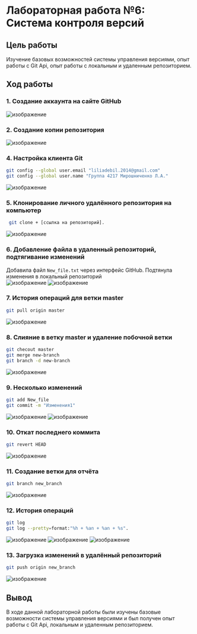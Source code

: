 # Лабораторная работа №6: Система контроля версий
## Цель работы
Изучение базовых возможностей системы управления версиями, опыт работы с Git Api, опыт работы с локальным и удаленным репозиторием. 
## Ход работы
### 1. Создание аккаунта на сайте GitHub
![изображение](https://github.com/Natasikk/LR6/images/1.png)

### 2. Создание копии репозитория
![изображение](https://github.com/Natasikk/LR6/blob/Report/images/2.png)

### 4. Настройка клиента Git
```sh
git config --global user.email "liliadebil.2014@gmail.com"
git config --global user.name "Группа 4217 Мирошниченко Л.А."

```
![изображение](https://github.com/Natasikk/LR6/blob/Report/images/3.png)

### 5. Клонирование личного удалённого репозитория на компьютер
```sh
 git clone + [ссылка на репозиторий].

```
![изображение](https://github.com/Natasikk/LR6/blob/Report/images/3.png)

### 6. Добавление файла в удаленный репозиторий, подтягивание изменений
Добавила файл `New_file.txt` через интерфейс GitHub. Подтянула изменения в локальный репозиторий \
![изображение](https://github.com/Natasikk/LR6/blob/Report/images/4.png)
![изображение](https://github.com/Natasikk/LR6/blob/Report/images/5.png)

### 7. История операций для ветки master
```sh
git pull origin master
```
![изображение](https://github.com/Natasikk/LR6/blob/Report/images/6.png)

### 8. Слияние в ветку master и удаление побочной ветки
```sh
git checout master
git merge new-branch
git branch -d new-branch
```
![изображение](https://github.com/Natasikk/LR6/blob/Report/images/7.png)

### 9. Несколько изменений
```sh
git add New_file
git commit -m "Изменения1"
```
![изображение](https://github.com/Natasikk/LR6/blob/Report/images/20.png)
![изображение](https://github.com/Natasikk/LR6/blob/Report/Images/21.png)

### 10. Откат последнего коммита
```sh
git revert HEAD
```
![изображение](https://github.com/Natasikk/LR6/blob/Report/images/8.png)

### 11. Создание ветки для отчёта
```sh
git branch new_branch
```
![изображение](https://github.com/Natasikk/LR6/blob/Report/images/11.png)

### 12. История операций
```sh
git log
git log --pretty=format:"%h + %an + %an + %s".

```
![изображение](https://github.com/Natasikk/LR6/blob/Report/images/10.png)
![изображение](https://github.com/Natasikk/LR6/blob/Report/images/12.png)
![изображение](https://github.com/Natasikk/LR6/blob/Report/images/13.png)

### 13. Загрузка изменений в удалённый репозиторий
```sh
git push origin new_branch
```
![изображение](https://github.com/Natasikk/LR6/blob/Report/images/14.png)

## Вывод
В ходе данной лабораторной работы были изучены базовые возможности системы управления версиями и был получен опыт работы с Git Api, локальным и удаленным репозиторием.
